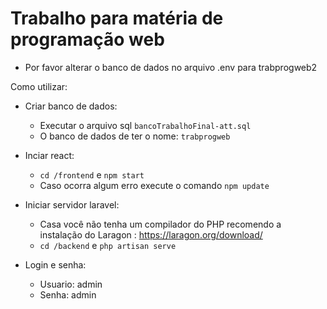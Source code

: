 # Trabalho para matéria de programação web

* Por favor alterar o banco de dados no arquivo .env para trabprogweb2

Como utilizar:

- Criar banco de dados:
  - Executar o arquivo sql `bancoTrabalhoFinal-att.sql`
  - O banco de dados de ter o nome: `trabprogweb`

- Inciar react:
  - `cd /frontend` e `npm start`
  - Caso ocorra algum erro execute o comando `npm update`

- Iniciar servidor laravel:
  - Casa você não tenha um compilador do PHP recomendo a instalação do Laragon : https://laragon.org/download/
  - `cd /backend` e `php artisan serve`

- Login e senha:
  - Usuario: admin
  - Senha: admin
